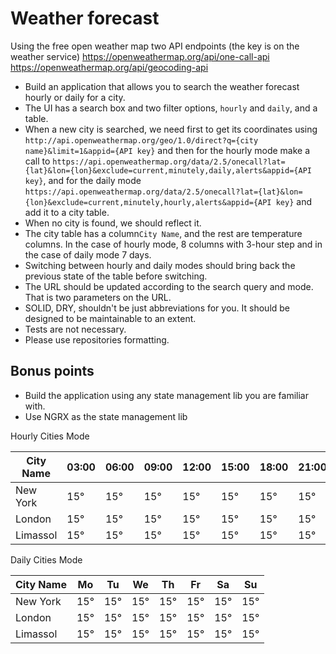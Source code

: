 # Weather forecast

Using the free open weather map two API endpoints (the key is on the weather service)
https://openweathermap.org/api/one-call-api
https://openweathermap.org/api/geocoding-api

-   Build an application that allows you to search the weather forecast hourly or daily for a city.
-   The UI has a search box and two filter options, `hourly` and `daily`, and a table.
-   When a new city is searched, we need first to get its coordinates using `http://api.openweathermap.org/geo/1.0/direct?q={city name}&limit=1&appid={API key}` and then for the hourly mode make a call to `https://api.openweathermap.org/data/2.5/onecall?lat={lat}&lon={lon}&exclude=current,minutely,daily,alerts&appid={API key}`, and for the daily mode `https://api.openweathermap.org/data/2.5/onecall?lat={lat}&lon={lon}&exclude=current,minutely,hourly,alerts&appid={API key}` and add it to a city table.
-   When no city is found, we should reflect it.
-   The city table has a column`City Name`, and the rest are temperature columns. In the case of hourly mode, 8 columns with 3-hour step and in the case of daily mode 7 days.
-   Switching between hourly and daily modes should bring back the previous state of the table before switching.
-   The URL should be updated according to the search query and mode. That is two parameters on the URL.
-   SOLID, DRY, shouldn't be just abbreviations for you. It should be designed to be maintainable to an extent.
-   Tests are not necessary.
-   Please use repositories formatting.

## Bonus points 
-   Build the application using any state management lib you are familiar with.
-   Use NGRX as the state management lib

Hourly Cities Mode

| City Name | 03:00 | 06:00 | 09:00 | 12:00 |  15:00 | 18:00 | 21:00 | 24:00 |
|-----------|-------|-------|-------|-------|--------|-------|-------|-------|
| New York  |  15°  |  15°  |  15°  |  15°  |   15°  |  15°  |  15°  |  15°  |
| London    |  15°  |  15°  |  15°  |  15°  |   15°  |  15°  |  15°  |  15°  |
| Limassol  |  15°  |  15°  |  15°  |  15°  |   15°  |  15°  |  15°  |  15°  |

Daily Cities Mode

| City Name |  Mo  |  Tu  |  We  |  Th  |   Fr  |  Sa  |  Su  |
|-----------|------|------|------|------|-------|------|------|
| New York  |  15° |  15° |  15° |  15° |   15° |  15° |  15° |
| London    |  15° |  15° |  15° |  15° |   15° |  15° |  15° |
| Limassol  |  15° |  15° |  15° |  15° |   15° |  15° |  15° |
